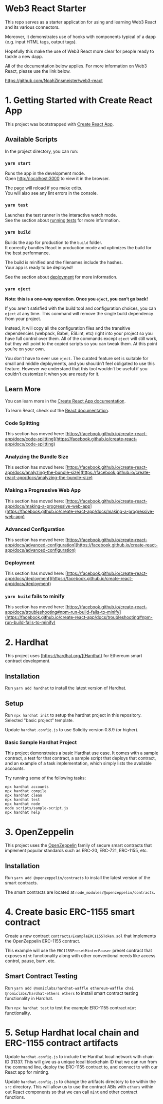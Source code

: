 # Web3 React Starter

This repo serves as a starter application for using and learning Web3 React and its various connectors.

Moreover, it demonstrates use of hooks with components typical of a dapp (e.g. input HTML tags, output tags).

Hopefully this make the use of Web3 React more clear for people ready to tackle a new dapp.

All of the documentation below applies. For more information on Web3 React, please use the link below.

https://github.com/NoahZinsmeister/web3-react

# 1. Getting Started with Create React App

This project was bootstrapped with [Create React App](https://github.com/facebook/create-react-app).

## Available Scripts

In the project directory, you can run:

### `yarn start`

Runs the app in the development mode.\
Open [http://localhost:3000](http://localhost:3000) to view it in the browser.

The page will reload if you make edits.\
You will also see any lint errors in the console.

### `yarn test`

Launches the test runner in the interactive watch mode.\
See the section about [running tests](https://facebook.github.io/create-react-app/docs/running-tests) for more information.

### `yarn build`

Builds the app for production to the `build` folder.\
It correctly bundles React in production mode and optimizes the build for the best performance.

The build is minified and the filenames include the hashes.\
Your app is ready to be deployed!

See the section about [deployment](https://facebook.github.io/create-react-app/docs/deployment) for more information.

### `yarn eject`

**Note: this is a one-way operation. Once you `eject`, you can’t go back!**

If you aren’t satisfied with the build tool and configuration choices, you can `eject` at any time. This command will remove the single build dependency from your project.

Instead, it will copy all the configuration files and the transitive dependencies (webpack, Babel, ESLint, etc) right into your project so you have full control over them. All of the commands except `eject` will still work, but they will point to the copied scripts so you can tweak them. At this point you’re on your own.

You don’t have to ever use `eject`. The curated feature set is suitable for small and middle deployments, and you shouldn’t feel obligated to use this feature. However we understand that this tool wouldn’t be useful if you couldn’t customize it when you are ready for it.

## Learn More

You can learn more in the [Create React App documentation](https://facebook.github.io/create-react-app/docs/getting-started).

To learn React, check out the [React documentation](https://reactjs.org/).

### Code Splitting

This section has moved here: [https://facebook.github.io/create-react-app/docs/code-splitting](https://facebook.github.io/create-react-app/docs/code-splitting)

### Analyzing the Bundle Size

This section has moved here: [https://facebook.github.io/create-react-app/docs/analyzing-the-bundle-size](https://facebook.github.io/create-react-app/docs/analyzing-the-bundle-size)

### Making a Progressive Web App

This section has moved here: [https://facebook.github.io/create-react-app/docs/making-a-progressive-web-app](https://facebook.github.io/create-react-app/docs/making-a-progressive-web-app)

### Advanced Configuration

This section has moved here: [https://facebook.github.io/create-react-app/docs/advanced-configuration](https://facebook.github.io/create-react-app/docs/advanced-configuration)

### Deployment

This section has moved here: [https://facebook.github.io/create-react-app/docs/deployment](https://facebook.github.io/create-react-app/docs/deployment)

### `yarn build` fails to minify

This section has moved here: [https://facebook.github.io/create-react-app/docs/troubleshooting#npm-run-build-fails-to-minify](https://facebook.github.io/create-react-app/docs/troubleshooting#npm-run-build-fails-to-minify)

# 2. Hardhat

This project uses [https://hardhat.org/](Hardhat) for Ethereum smart contract development.

## Installation

Run `yarn add hardhat` to install the latest version of Hardhat.

## Setup

Run `npx hardhat init` to setup the hardhat project in this repository. Selected "basic project" template.

Update `hardhat.config.js` to use Solidity version 0.8.9 (or higher).

### Basic Sample Hardhat Project

This project demonstrates a basic Hardhat use case. It comes with a sample contract, a test for that contract, a sample script that deploys that contract, and an example of a task implementation, which simply lists the available accounts.

Try running some of the following tasks:

```shell
npx hardhat accounts
npx hardhat compile
npx hardhat clean
npx hardhat test
npx hardhat node
node scripts/sample-script.js
npx hardhat help
```

# 3. OpenZeppelin

This project uses the [OpenZeppelin](https://docs.openzeppelin.com/openzeppelin/) family of secure smart contracts that implement popular standards such as ERC-20, ERC-721, ERC-1155, etc.

## Installation

Run `yarn add @openzeppelin/contracts` to install the latest version of the smart contracts.

The smart contracts are located at `node_modules/@openzeppelin/contracts`.

# 4. Create basic ERC-1155 smart contract

Create a new contract `contracts/ExampleERC1155Token.sol` that implements the OpenZeppelin ERC-1155 contract.

This example will use the `ERC1155PresetMinterPauser` preset contract that exposes `mint` functionality along with other conventional needs like access control, pause, burn, etc.

## Smart Contract Testing

Run `yarn add @nomiclabs/hardhat-waffle ethereum-waffle chai @nomiclabs/hardhat-ethers ethers` to install smart contract testing functionality in Hardhat.

Run `npx hardhat test` to test the example ERC-1155 contract `mint` functionality.

# 5. Setup Hardhat local chain and ERC-1155 contract artifacts

Update `hardhat.config.js` to include the Hardhat local network with chain ID 31337. This will give us a unique local blockchain ID that we can run from the command line, deploy the ERC-1155 contract to, and connect to with our React app for minting.

Update `hardhat.config.js` to change the artifacts directory to be within the `src` directory. This will allow us to use the contract ABIs with `ethers` within out React components so that we can call `mint` and other contract functions.
